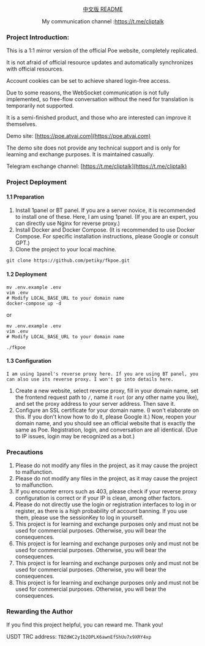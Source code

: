 <div align="center">
  <a href="readme_zh.md">中文版 README</a>
  </br>
  <p>My communication channel :<a href="https://t.me/cliptalk">https://t.me/cliptalk</a>
</div>

### Project Introduction:
This is a 1:1 mirror version of the official Poe website, completely replicated.

It is not afraid of official resource updates and automatically synchronizes with official resources.

Account cookies can be set to achieve shared login-free access.

Due to some reasons, the WebSocket communication is not fully implemented, so free-flow conversation without the need for translation is temporarily not supported.

It is a semi-finished product, and those who are interested can improve it themselves.

Demo site: [https://poe.atvai.com](https://poe.atvai.com)

The demo site does not provide any technical support and is only for learning and exchange purposes. It is maintained casually.

Telegram exchange channel: [https://t.me/cliptalk](https://t.me/cliptalk)

### Project Deployment
#### 1.1 Preparation
1. Install 1panel or BT panel. If you are a server novice, it is recommended to install one of these. Here, I am using 1panel. (If you are an expert, you can directly use Nginx for reverse proxy.)
2. Install Docker and Docker Compose. (It is recommended to use Docker Compose. For specific installation instructions, please Google or consult GPT.)
3. Clone the project to your local machine.
```shell
git clone https://github.com/petiky/fkpoe.git
```
#### 1.2 Deployment
```shell
mv .env.example .env
vim .env
# Modify LOCAL_BASE_URL to your domain name
docker-compose up -d
```
or
```shell
mv .env.example .env
vim .env
# Modify LOCAL_BASE_URL to your domain name

./fkpoe
```
#### 1.3 Configuration
`I am using 1panel's reverse proxy here. If you are using BT panel, you can also use its reverse proxy. I won't go into details here.`
1. Create a new website, select reverse proxy, fill in your domain name, set the frontend request path to `/`, name it `root` (or any other name you like), and set the proxy address to your server address. Then save it.
2. Configure an SSL certificate for your domain name. (I won't elaborate on this. If you don't know how to do it, please Google it.)
   Now, reopen your domain name, and you should see an official website that is exactly the same as Poe. Registration, login, and conversation are all identical. (Due to IP issues, login may be recognized as a bot.)

### Precautions
1. Please do not modify any files in the project, as it may cause the project to malfunction.
2. Please do not modify any files in the project, as it may cause the project to malfunction.
3. If you encounter errors such as 403, please check if your reverse proxy configuration is correct or if your IP is clean, among other factors.
4. Please do not directly use the login or registration interfaces to log in or register, as there is a high probability of account banning. If you use them, please use the sessionKey to log in yourself.
5. This project is for learning and exchange purposes only and must not be used for commercial purposes. Otherwise, you will bear the consequences.
6. This project is for learning and exchange purposes only and must not be used for commercial purposes. Otherwise, you will bear the consequences.
7. This project is for learning and exchange purposes only and must not be used for commercial purposes. Otherwise, you will bear the consequences.
8. This project is for learning and exchange purposes only and must not be used for commercial purposes. Otherwise, you will bear the consequences.

### Rewarding the Author
If you find this project helpful, you can reward me. Thank you!

USDT TRC address: `TBZdWC2y1b2DPLK6awnEfShUu7x9XRY4xp`
